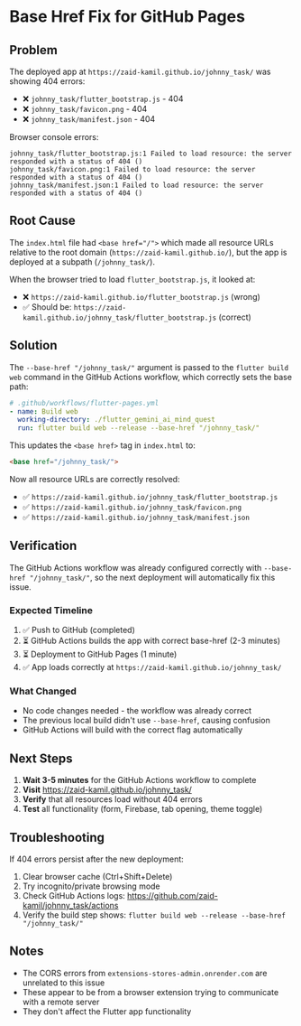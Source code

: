 # Base Href Fix for GitHub Pages

## Problem
The deployed app at `https://zaid-kamil.github.io/johnny_task/` was showing 404 errors:
- ❌ `johnny_task/flutter_bootstrap.js` - 404
- ❌ `johnny_task/favicon.png` - 404
- ❌ `johnny_task/manifest.json` - 404

Browser console errors:
```
johnny_task/flutter_bootstrap.js:1 Failed to load resource: the server responded with a status of 404 ()
johnny_task/favicon.png:1 Failed to load resource: the server responded with a status of 404 ()
johnny_task/manifest.json:1 Failed to load resource: the server responded with a status of 404 ()
```

## Root Cause
The `index.html` file had `<base href="/">` which made all resource URLs relative to the root domain (`https://zaid-kamil.github.io/`), but the app is deployed at a subpath (`/johnny_task/`).

When the browser tried to load `flutter_bootstrap.js`, it looked at:
- ❌ `https://zaid-kamil.github.io/flutter_bootstrap.js` (wrong)
- ✅ Should be: `https://zaid-kamil.github.io/johnny_task/flutter_bootstrap.js` (correct)

## Solution
The `--base-href "/johnny_task/"` argument is passed to the `flutter build web` command in the GitHub Actions workflow, which correctly sets the base path:

```yaml
# .github/workflows/flutter-pages.yml
- name: Build web
  working-directory: ./flutter_gemini_ai_mind_quest
  run: flutter build web --release --base-href "/johnny_task/"
```

This updates the `<base href>` tag in `index.html` to:
```html
<base href="/johnny_task/">
```

Now all resource URLs are correctly resolved:
- ✅ `https://zaid-kamil.github.io/johnny_task/flutter_bootstrap.js`
- ✅ `https://zaid-kamil.github.io/johnny_task/favicon.png`
- ✅ `https://zaid-kamil.github.io/johnny_task/manifest.json`

## Verification
The GitHub Actions workflow was already configured correctly with `--base-href "/johnny_task/"`, so the next deployment will automatically fix this issue.

### Expected Timeline
1. ✅ Push to GitHub (completed)
2. ⏳ GitHub Actions builds the app with correct base-href (2-3 minutes)
3. ⏳ Deployment to GitHub Pages (1 minute)
4. ✅ App loads correctly at `https://zaid-kamil.github.io/johnny_task/`

### What Changed
- No code changes needed - the workflow was already correct
- The previous local build didn't use `--base-href`, causing confusion
- GitHub Actions will build with the correct flag automatically

## Next Steps
1. **Wait 3-5 minutes** for the GitHub Actions workflow to complete
2. **Visit** https://zaid-kamil.github.io/johnny_task/
3. **Verify** that all resources load without 404 errors
4. **Test** all functionality (form, Firebase, tab opening, theme toggle)

## Troubleshooting
If 404 errors persist after the new deployment:
1. Clear browser cache (Ctrl+Shift+Delete)
2. Try incognito/private browsing mode
3. Check GitHub Actions logs: https://github.com/zaid-kamil/johnny_task/actions
4. Verify the build step shows: `flutter build web --release --base-href "/johnny_task/"`

## Notes
- The CORS errors from `extensions-stores-admin.onrender.com` are unrelated to this issue
- These appear to be from a browser extension trying to communicate with a remote server
- They don't affect the Flutter app functionality
